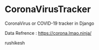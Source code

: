# CoronaVirusTracker
CoronaVirus or COVID-19 tracker in Django 

Data Refrence :  https://corona.lmao.ninja/

rushikesh
